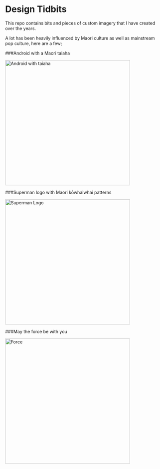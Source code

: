 # Design Tidbits
This repo contains bits and pieces of custom imagery that I have created over the years.

A lot has been heavily influenced by Maori culture as well as mainstream pop culture, here are a few;

###Android with a Maori taiaha

<img alt='Android with taiaha' src='http://drive.google.com/uc?export=download&id=0B8xaQpV_Rb2YY3c3OEhnN1RGWk0' width='400'/>

###Superman logo with Maori kōwhaiwhai patterns

<img alt='Superman Logo' src='http://drive.google.com/uc?export=download&id=0B8xaQpV_Rb2YVkJJZF9YeVBGWWc' width='400'/>

###May the force be with you

<img alt='Force' src='http://drive.google.com/uc?export=download&id=0B8xaQpV_Rb2YQjdDR1lFSlMtdG8' width='400'/>
